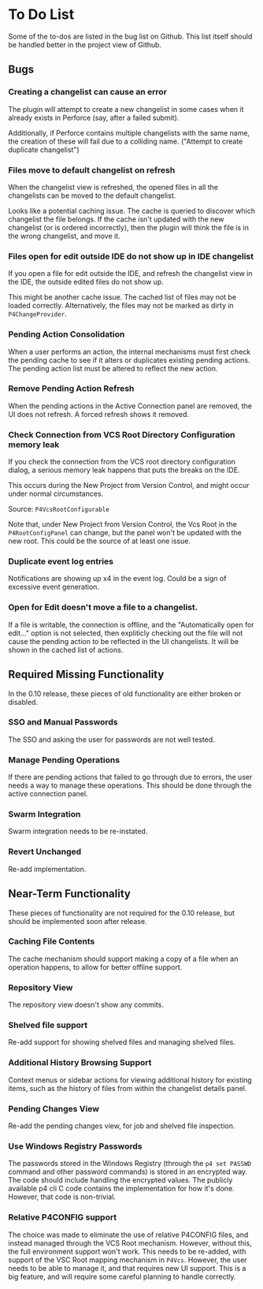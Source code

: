 # To Do List

Some of the to-dos are listed in the bug list on Github.  This list itself should be handled better in the project view of Github.



## Bugs

### Creating a changelist can cause an error

The plugin will attempt to create a new changelist in some cases when it already exists in Perforce (say, after a failed submit).

Additionally, if Perforce contains multiple changelists with the same name, the creation of these will fail due to a colliding name. ("Attempt to create duplicate changelist")

### Files move to default changelist on refresh

When the changelist view is refreshed, the opened files in all the changelists can be moved to the default changelist.

Looks like a potential caching issue.  The cache is queried to discover which changelist the file belongs.  If the cache isn't updated with the new changelist (or is ordered incorrectly), then the plugin will think the file is in the wrong changelist, and move it.

### Files open for edit outside IDE do not show up in IDE changelist

If you open a file for edit outside the IDE, and refresh the changelist view in the IDE, the outside edited files do not show up.

This might be another cache issue.  The cached list of files may not be loaded correctly.  Alternatively, the files may not be marked as dirty in `P4ChangeProvider`.

### Pending Action Consolidation

When a user performs an action, the internal mechanisms must first check the pending cache to see if it alters or duplicates existing pending actions.  The pending action list must be altered to reflect the new action. 

### Remove Pending Action Refresh

When the pending actions in the Active Connection panel are removed, the UI does not refresh.  A forced refresh shows it removed. 

### Check Connection from VCS Root Directory Configuration memory leak

If you check the connection from the VCS root directory configuration dialog, a serious memory leak happens that puts the breaks on the IDE.

This occurs during the New Project from Version Control, and might occur under normal circumstances.

Source: `P4VcsRootConfigurable`

Note that, under New Project from Version Control, the Vcs Root in the `P4RootConfigPanel` can change, but the panel won't be updated with the new root.  This could be the source of at least one issue.

### Duplicate event log entries

Notifications are showing up x4 in the event log.  Could be a sign of excessive event generation.

### Open for Edit doesn't move a file to a changelist.

If a file is writable, the connection is offline, and the "Automatically open for edit..." option is not selected, then expliticly checking out the file will not cause the pending action to be reflected in the UI changelists.  It will be shown in the cached list of actions.



## Required Missing Functionality

In the 0.10 release, these pieces of old functionality are either broken or disabled.

### SSO and Manual Passwords

The SSO and asking the user for passwords are not well tested.

### Manage Pending Operations

If there are pending actions that failed to go through due to errors, the user needs a way to manage these operations.  This should be done through the active connection panel.

### Swarm Integration

Swarm integration needs to be re-instated.

### Revert Unchanged

Re-add implementation.



## Near-Term Functionality

These pieces of functionality are not required for the 0.10 release, but should be implemented soon after release.

### Caching File Contents

The cache mechanism should support making a copy of a file when an operation happens, to allow for better offline support.

### Repository View

The repository view doesn't show any commits.

### Shelved file support

Re-add support for showing shelved files and managing shelved files.

### Additional History Browsing Support

Context menus or sidebar actions for viewing additional history for existing items, such as the history of files from within the changelist details panel. 

### Pending Changes View

Re-add the pending changes view, for job and shelved file inspection.

### Use Windows Registry Passwords

The passwords stored in the Windows Registry (through the `p4 set PASSWD` command and other password commands) is stored
in an encrypted way.  The code should include handling the encrypted values.  The publicly available p4 cli C code
contains the implementation for how it's done.  However, that code is non-trivial. 

### Relative P4CONFIG support

The choice was made to eliminate the use of relative P4CONFIG files, and instead managed through the VCS Root mechanism.
However, without this, the full environment support won't work.  This needs to be re-added, with support of the VSC Root
mapping mechanism in `P4Vcs`.  However, the user needs to be able to manage it, and that requires new UI support.  This
is a big feature, and will require some careful planning to handle correctly.
